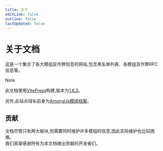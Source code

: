```yaml
---
title: 关于
editLink: false
outline: false
lastUpdated: false
---
```

# 关于文档

这是一个集合了各大模组反作弊信息的网站,包含黑名单列表、各模组及作弊RPC信息等。

> [!note]
> 此文档使用[VitePress](https://vitepress.dev/zh/)构建,版本为[1.6.3](https://github.com/vuejs/vitepress/releases/tag/v1.6.3)。

另外,此站点域名前身为[AmongUs模组档案](https://www.bilibili.com/video/BV1hBvjeyETb)。

## 贡献

文档尽管只有两大板块,但需要同时维护许多模组的信息,因此实际维护也比较困难。\
我们真挚感谢所有为本文档做出贡献的开发者们。